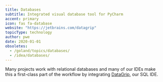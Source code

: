 ```yaml
---
title: Databases
subtitle: Integrated visual database tool for PyCharm
accent: primary
icon: fas fa-database
website: "https://jetbrains.com/datagrip"
topicType: technology
author: pwe
date: 2020-01-01
obsoletes:
  - /goland/topics/databases/
  - /idea/databases/
---
```


Many projects work with relational databases and many of our IDEs make
this a first-class part of the workflow by integrating
[DataGrip](https://www.jetbrains.com/datagrip/), our SQL IDE.

